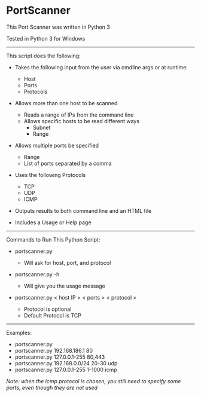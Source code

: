 # PortScanner
This Port Scanner was written in Python 3

Tested in Python 3 for Windows

---
This script does the following:
+ Takes the following input from the user via cmdline args or at runtime:
    + Host
    + Ports
    + Protocols
    
+ Allows more than one host to be scanned
    + Reads a range of IPs from the command line
    + Allows specific hosts to be read different ways
        + Subnet
        + Range
        
+ Allows multiple ports be specified
    + Range
    + List of ports separated by a comma

+ Uses the following Protocols
    + TCP
    + UDP
    + ICMP
    
+ Outputs results to both command line and an HTML file

+ Includes a Usage or Help page

---
Commands to Run This Python Script:
+ portscanner.py
    + Will ask for host, port, and protocol
    
    
+ portscanner.py -h
    + Will give you the usage message


+ portscanner.py < host IP > < ports > < protocol >
    + Protocol is optional
    + Default Protocol is TCP
---
Examples:

+ portscanner.py
+ portscanner.py 192.168.186.1 80
+ portscanner.py 127.0.0.1-255 80,443 
+ portscanner.py 192.168.0.0/24 20-30 udp
+ portscanner.py 127.0.0.1-255 1-1000 icmp

*Note: when the icmp protocol is chosen, you still need to specify some ports, even though they are not used*

    